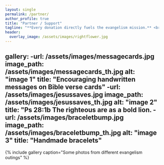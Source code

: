 ```yaml
---
layout: single
permalink: /partner/
author_profile: true
title: "Partner / Support"
tagline: "**Every donation directly fuels the evangelism mission.** <br>Your generous support helps provide Bibles, gospel tracts, travel expenses, care packages for the homeless, and essential outreach supplies—ensuring the message of salvation can go farther and touch more lives."
header:
  overlay_image: /assets/images/rightflower.jpg
---
```


gallery:
  -url: /assets/images/messagecards.jpg
   image_path: /assets/images/messagecards_th.jpg
   alt: "image 1"
   title: "Encouraging handwritten messages on Bible verse cards"
  -url: /assets/images/jesussaves.jpg
   image_path: /assets/images/jesussaves_th.jpg
   alt: "image 2"
   title: "Ps 28:1b The righteous are as a bold lion.
  -url: /assets/images/braceletbump.jpg
   image_path: /assets/images/braceletbump_th.jpg
   alt: "image 3"
   title: "Handmade bracelets"
---

{% include gallery caption="Some photos from different evangelism outings" %}